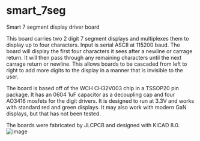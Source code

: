 # smart_7seg
Smart 7 segment display driver board

This board carries two 2 digit 7 segment displays and multiplexes them to display up to four characters.
Input is serial ASCII at 115200 baud.  The board will display the first four characters it sees after a newline or carrage return.  It will then pass through any remaining characters until the next carrage return or newline.  This allows boards to be cascaded from left to right to add more digits to the display in a manner that is invisible to the user.

The board is based off of the WCH CH32V003 chip in a TSSOP20 pin package.  It has an 0604 1uF capacitor as a decoupling cap and four AO3416 mosfets for the digit drivers.  It is designed to run at 3.3V and works with standard red and green displays.  It may also work with modern GaN displays, but that has not been tested.

The boards were fabricated by JLCPCB and designed with KiCAD 8.0.
![image](https://github.com/user-attachments/assets/7c248ab7-a63e-4a86-8041-cd6589f6fc9a)
